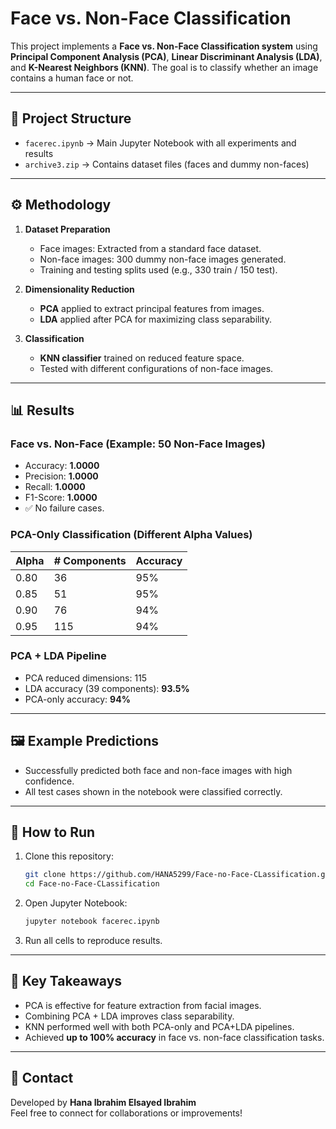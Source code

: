 
# Face vs. Non-Face Classification

This project implements a **Face vs. Non-Face Classification system** using **Principal Component Analysis (PCA)**, **Linear Discriminant Analysis (LDA)**, and **K-Nearest Neighbors (KNN)**. The goal is to classify whether an image contains a human face or not.

---

## 📂 Project Structure
- `facerec.ipynb` → Main Jupyter Notebook with all experiments and results  
- `archive3.zip` → Contains dataset files (faces and dummy non-faces)  

---

## ⚙️ Methodology
1. **Dataset Preparation**
   - Face images: Extracted from a standard face dataset.
   - Non-face images: 300 dummy non-face images generated.
   - Training and testing splits used (e.g., 330 train / 150 test).

2. **Dimensionality Reduction**
   - **PCA** applied to extract principal features from images.
   - **LDA** applied after PCA for maximizing class separability.

3. **Classification**
   - **KNN classifier** trained on reduced feature space.
   - Tested with different configurations of non-face images.

---

## 📊 Results
### Face vs. Non-Face (Example: 50 Non-Face Images)
- Accuracy: **1.0000**
- Precision: **1.0000**
- Recall: **1.0000**
- F1-Score: **1.0000**
- ✅ No failure cases.

### PCA-Only Classification (Different Alpha Values)
| Alpha | # Components | Accuracy |
|-------|--------------|----------|
| 0.80  | 36           | 95%      |
| 0.85  | 51           | 95%      |
| 0.90  | 76           | 94%      |
| 0.95  | 115          | 94%      |

### PCA + LDA Pipeline
- PCA reduced dimensions: 115  
- LDA accuracy (39 components): **93.5%**  
- PCA-only accuracy: **94%**

---

## 🖼️ Example Predictions
- Successfully predicted both face and non-face images with high confidence.  
- All test cases shown in the notebook were classified correctly.  

---

## 🚀 How to Run
1. Clone this repository:
   ```bash
   git clone https://github.com/HANA5299/Face-no-Face-CLassification.git
   cd Face-no-Face-CLassification
   ```
2. Open Jupyter Notebook:
   ```bash
   jupyter notebook facerec.ipynb
   ```
3. Run all cells to reproduce results.

---

## 📌 Key Takeaways
- PCA is effective for feature extraction from facial images.
- Combining PCA + LDA improves class separability.
- KNN performed well with both PCA-only and PCA+LDA pipelines.
- Achieved **up to 100% accuracy** in face vs. non-face classification tasks.

---

## 📧 Contact
Developed by **Hana Ibrahim Elsayed Ibrahim**  
Feel free to connect for collaborations or improvements!  
